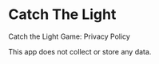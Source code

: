 # Catch The Light
Catch the Light Game: Privacy Policy

This app does not collect or store any data. 

